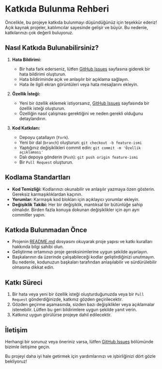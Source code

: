 # Katkıda Bulunma Rehberi

Öncelikle, bu projeye katkıda bulunmayı düşündüğünüz için teşekkür ederiz! Açık kaynak projeler, katılımcılar sayesinde gelişir ve büyür. Bu nedenle, katkılarınızı çok değerli buluyoruz.

## Nasıl Katkıda Bulunabilirsiniz?

1. **Hata Bildirimi:**
   - Bir hata fark ederseniz, lütfen [GitHub Issues](https://github.com/sekerlipencere/zynpdata-zynp_ai-teknofest/issues) sayfasına giderek bir hata bildirimi oluşturun.
   - Hata bildiriminde açık ve anlaşılır bir açıklama sağlayın.
   - Hata ile ilgili ekran görüntüleri veya hata mesajlarını ekleyin.

2. **Özellik İsteği:**
   - Yeni bir özellik eklemek istiyorsanız, [GitHub Issues](https://github.com/sekerlipencere/zynpdata-zynp_ai-teknofest/issues) sayfasında bir özellik isteği oluşturun.
   - Özelliğin nasıl çalışması gerektiğini ve neden gerekli olduğunu detaylandırın.

3. **Kod Katkıları:**
   - Depoyu çatallayın (`Fork`).
   - Yeni bir dal (`branch`) oluşturun: `git checkout -b feature-ismi`
   - Yaptığınız değişiklikleri commit edin: `git commit -m 'Özellik açıklaması'`
   - Dalı depoya gönderin (`Push`): `git push origin feature-ismi`
   - Bir `Pull Request` oluşturun.

## Kodlama Standartları

- **Kod Temizliği:** Kodlarınızı okunabilir ve anlaşılır yazmaya özen gösterin. Gereksiz karmaşıklıklardan kaçının.
- **Yorumlar:** Karmaşık kod blokları için açıklayıcı yorumlar ekleyin.
- **Değişiklik Takibi:** Her bir değişiklik, mantıksal bir bütünlüğe sahip olmalıdır. Birden fazla konuya dokunan değişiklikler için ayrı ayrı commitler yapın.

## Katkıda Bulunmadan Önce

- Projenin [README.md](README.md) dosyasını okuyarak proje yapısı ve katkı kuralları hakkında bilgi sahibi olun.
- Geliştirme ortamınızı proje gereksinimlerine uygun şekilde ayarlayın.
- Başkalarının da üzerinde çalışabileceği kodlar geliştirdiğinizi unutmayın. Bu nedenle, kodunuzun başkaları tarafından anlaşılabilir ve sürdürülebilir olmasına dikkat edin.

## Katkı Süreci

1. Bir hata veya yeni bir özellik isteği oluşturduğunuzda veya bir `Pull Request` gönderdiğinizde, katkınız gözden geçirilecektir.
2. Gözden geçirme aşamasında, sizden bazı değişiklikler veya açıklamalar istenebilir. Lütfen bu geri bildirimlere uygun şekilde yanıt verin.
3. Katkınız uygun görülürse projeye dahil edilecektir.

## İletişim

Herhangi bir sorunuz veya öneriniz varsa, lütfen [GitHub Issues](https://github.com/sekerlipencere/zynpdata-zynp_ai-teknofest/issues) bölümünde bizimle iletişime geçin.

Bu projeyi daha iyi hale getirmek için yardımlarınızı ve işbirliğinizi dört gözle bekliyoruz!
